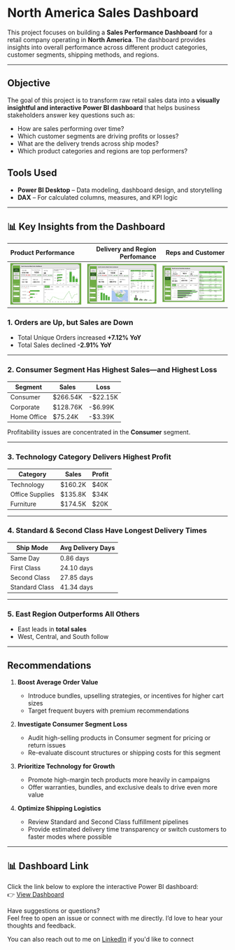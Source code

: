 #  North America Sales Dashboard 

This project focuses on building a **Sales Performance Dashboard** for a retail company operating in **North America**. The dashboard provides insights into overall performance across different product categories, customer segments, shipping methods, and regions.

---

##  Objective

The goal of this project is to transform raw retail sales data into a **visually insightful and interactive Power BI dashboard** that helps business stakeholders answer key questions such as:

- How are sales performing over time?
- Which customer segments are driving profits or losses?
- What are the delivery trends across ship modes?
- Which product categories and regions are top performers?

## Tools Used

- **Power BI Desktop** – Data modeling, dashboard design, and storytelling
- **DAX** – For calculated columns, measures, and KPI logic

---

## 📊 Key Insights from the Dashboard

 Product Performance           |             Delivery and Region Perfomance      |                    Reps and Customer             
:------------------------------|-----------------------------------------------: |-----------------------------------------------:        
 ![](product_performance.jpg) |               ![](Delivery_performance.jpg)      |                        ![](Customer.jpg)


### 1. Orders are Up, but Sales are Down
- Total Unique Orders increased **+7.12% YoY**
- Total Sales declined **-2.91% YoY**

---

### 2. Consumer Segment Has Highest Sales—and Highest Loss
| Segment      | Sales     | Loss     |
|--------------|-----------|----------|
| Consumer     | $266.54K  | -$22.15K |
| Corporate    | $128.76K  | -$6.99K  |
| Home Office  | $75.24K   | -$3.39K  |

Profitability issues are concentrated in the **Consumer** segment.

---

### 3. Technology Category Delivers Highest Profit
| Category         | Sales     | Profit   |
|------------------|-----------|----------|
| Technology       | $160.2K   | $40K     |
| Office Supplies  | $135.8K   | $34K     |
| Furniture        | $174.5K   | $20K     |

---

### 4. Standard & Second Class Have Longest Delivery Times
| Ship Mode        | Avg Delivery Days |
|------------------|-------------------|
| Same Day         | 0.86 days         |
| First Class      | 24.10 days        |
| Second Class     | 27.85 days        |
| Standard Class   | 41.34 days        |

---

### 5.  East Region Outperforms All Others
- East leads in **total sales**
- West, Central, and South follow

---

##  Recommendations

1. **Boost Average Order Value**
   - Introduce bundles, upselling strategies, or incentives for higher cart sizes
   - Target frequent buyers with premium recommendations

2. **Investigate Consumer Segment Loss**
   - Audit high-selling products in Consumer segment for pricing or return issues
   - Re-evaluate discount structures or shipping costs for this segment

3. **Prioritize Technology for Growth**
   - Promote high-margin tech products more heavily in campaigns
   - Offer warranties, bundles, and exclusive deals to drive even more value

4. **Optimize Shipping Logistics**
   - Review Standard and Second Class fulfillment pipelines
   - Provide estimated delivery time transparency or switch customers to faster modes where possible

---

## 📊 Dashboard Link

Click the link below to explore the interactive Power BI dashboard:  
👉 [View Dashboard](https://app.powerbi.com/view?r=eyJrIjoiYzMyNDhkNjgtODk5My00MzA0LWJlNTUtZWUwYTYwNjUxNzJmIiwidCI6Ijk2MjdhZDVhLTIzOTgtNGM4Yi1iZTQ3LWM3OGFhYWMxNmE0MSJ9)



Have suggestions or questions?  
Feel free to open an issue or connect with me directly. I’d love to hear your thoughts and feedback.

You can also reach out to me on [LinkedIn](https://www.linkedin.com/in/elizabeth-oluwafemi-2b3b722b0/) if you'd like to connect
